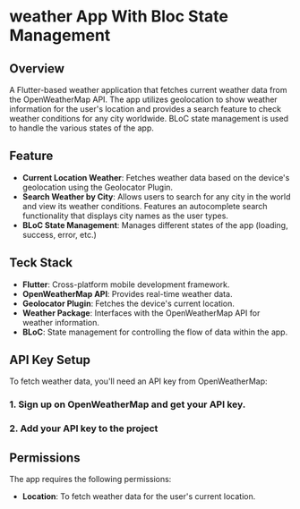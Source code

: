 # weather App With Bloc State Management

## Overview

A Flutter-based weather application that fetches current weather data from the OpenWeatherMap API. The app utilizes geolocation to show weather information for the user's location and provides a search feature to check weather conditions for any city worldwide. BLoC state management is used to handle the various states of the app.

## Feature

- **Current Location Weather**: Fetches weather data based on the device's geolocation using the Geolocator Plugin.
- **Search Weather by City**: Allows users to search for any city in the world and view its weather conditions. Features an autocomplete search functionality that displays city names as the user types.
- **BLoC State Management**: Manages different states of the app (loading, success, error, etc.)

## Teck Stack

- **Flutter**: Cross-platform mobile development framework.
- **OpenWeatherMap API**: Provides real-time weather data.
- **Geolocator Plugin**: Fetches the device's current location.
- **Weather Package**: Interfaces with the OpenWeatherMap API for weather information.
- **BLoC**: State management for controlling the flow of data within the app.

## API Key Setup

To fetch weather data, you'll need an API key from OpenWeatherMap:

### 1. Sign up on OpenWeatherMap and get your API key.

### 2. Add your API key to the project

## Permissions

The app requires the following permissions:

- **Location**: To fetch weather data for the user's current location.
